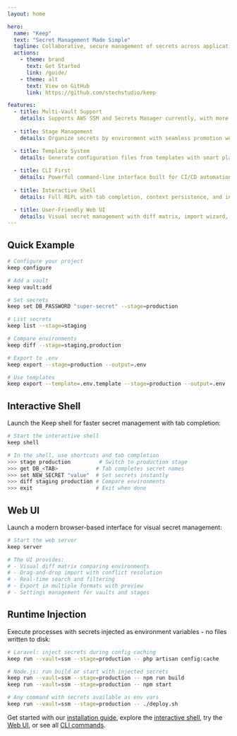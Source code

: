 ```yaml
---
layout: home

hero:
  name: "Keep"
  text: "Secret Management Made Simple"
  tagline: Collaborative, secure management of secrets across applications, environments, and teams.
  actions:
    - theme: brand
      text: Get Started
      link: /guide/
    - theme: alt
      text: View on GitHub
      link: https://github.com/stechstudio/keep

features:
  - title: Multi-Vault Support
    details: Supports AWS SSM and Secrets Manager currently, with more providers planned.
    
  - title: Stage Management  
    details: Organize secrets by environment with seamless promotion workflows.

  - title: Template System
    details: Generate configuration files from templates with smart placeholder replacement.
    
  - title: CLI First
    details: Powerful command-line interface built for CI/CD automation.
    
  - title: Interactive Shell
    details: Full REPL with tab completion, context persistence, and instant secret access.

  - title: User-Friendly Web UI
    details: Visual secret management with diff matrix, import wizard, and real-time search.
---
```


## Quick Example

```bash
# Configure your project
keep configure

# Add a vault
keep vault:add

# Set secrets
keep set DB_PASSWORD "super-secret" --stage=production

# List secrets
keep list --stage=staging

# Compare environments
keep diff --stage=staging,production

# Export to .env
keep export --stage=production --output=.env

# Use templates  
keep export --template=.env.template --stage=production --output=.env
```

## Interactive Shell

Launch the Keep shell for faster secret management with tab completion:

```bash
# Start the interactive shell
keep shell

# In the shell, use shortcuts and tab completion
>>> stage production         # Switch to production stage
>>> get DB_<TAB>            # Tab completes secret names
>>> set NEW_SECRET "value"  # Set secrets instantly
>>> diff staging production # Compare environments
>>> exit                    # Exit when done
```

## Web UI

Launch a modern browser-based interface for visual secret management:

```bash
# Start the web server
keep server

# The UI provides:
# - Visual diff matrix comparing environments
# - Drag-and-drop import with conflict resolution
# - Real-time search and filtering
# - Export in multiple formats with preview
# - Settings management for vaults and stages
```

## Runtime Injection

Execute processes with secrets injected as environment variables - no files written to disk:

```bash
# Laravel: inject secrets during config caching
keep run --vault=ssm --stage=production -- php artisan config:cache

# Node.js: run build or start with injected secrets
keep run --vault=ssm --stage=production -- npm run build
keep run --vault=ssm --stage=production -- npm start

# Any command with secrets available as env vars
keep run --vault=ssm --stage=production -- ./deploy.sh
```

Get started with our [installation guide](/guide/installation), explore the [interactive shell](/guide/shell), try the [Web UI](/WEB_UI), or see all [CLI commands](/guide/reference/cli-reference).